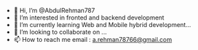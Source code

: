 - 👋 Hi, I’m @AbdulRehman787
- 👀 I’m interested in fronted and backend development
- 🌱 I’m currently learning Web and Mobile hybrid development...
- 💞️ I’m looking to collaborate on ...
- 📫 How to reach me email : a.rehman78766@gmail.com

<!---
AbdulRehman787/AbdulRehman787 is a ✨ special ✨ repository because its `README.md` (this file) appears on your GitHub profile.
You can click the Preview link to take a look at your changes.
--->
